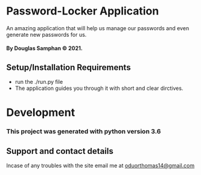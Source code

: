 # Password-Locker Application

####
An amazing application that will help us manage our passwords and even generate new passwords for us. 

#### By **Douglas Samphan © 2021.**

## Setup/Installation Requirements
* run the ./run.py file 
* The application guides you through it with short and clear dirctives.

# Development

### This project was generated with python version 3.6

## Support and contact details
Incase of any troubles with the site email me at oduorthomas14@gmail.com
